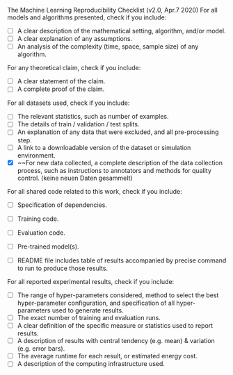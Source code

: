 The Machine Learning Reproducibility Checklist (v2.0, Apr.7 2020)
For all models and algorithms presented, check if you include: 
- [ ] A clear description of the mathematical setting, algorithm, and/or model. 
- [ ] A clear explanation of any assumptions. 
- [ ] An analysis of the complexity (time, space, sample size) of any algorithm. 

For any theoretical claim, check if you include: 
- [ ] A clear statement of the claim. 
- [ ] A complete proof of the claim. 

For all datasets used, check if you include: 
- [ ] The relevant statistics, such as number of examples. 
- [ ] The details of train / validation / test splits. 
- [ ] An explanation of any data that were excluded, and all pre-processing step. 
- [ ] A link to a downloadable version of the dataset or simulation environment. 
- [x] ~~For new data collected, a complete description of the data collection process, such as instructions to annotators and methods for quality control. 
(keine neuen Daten gesammelt)

For all shared code related to this work, check if you include: 
- [ ] Specification of dependencies. 
- [ ] Training code. 
- [ ] Evaluation code. 
- [ ] Pre-trained model(s). 
- [ ] README file includes table of results accompanied by precise command to run to produce those results. 


For all reported experimental results, check if you include: 
- [ ] The range of hyper-parameters considered, method to select the best hyper-parameter configuration, and specification of all hyper-parameters used to generate results. 
- [ ] The exact number of training and evaluation runs. 
- [ ] A clear definition of the specific measure or statistics used to report results. 
- [ ] A description of results with central tendency (e.g. mean) & variation (e.g. error bars). 
- [ ] The average runtime for each result, or estimated energy cost. 
- [ ] A description of the computing infrastructure used.
